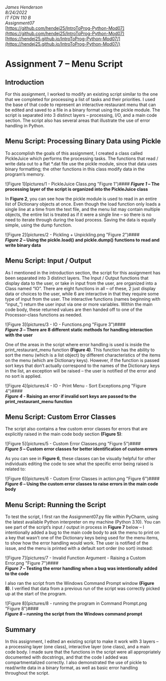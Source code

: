 *James Henderson  
8/24/2022  
IT FDN 110 B  
Assignment07*  
[https://github.com/hendej25/IntroToProg-Python-Mod07](https://github.com/hendej25/IntroToProg-Python-Mod07)  
[https://hendej25.github.io/IntroToProg-Python-Mod07/](https://hendej25.github.io/IntroToProg-Python-Mod07/)

# Assignment 7 – Menu Script
## Introduction
For this assignment, I worked to modify an existing script similar to the one that we completed for processing a list of tasks and their priorities. I used the base of that code to represent an interactive restaurant menu that can be edited and saved to a file in a binary format using the pickle module. The script is separated into 3 distinct layers – processing, I/O, and a main code section. The script also has several areas that illustrate the use of error handling in Python.

## Menu Script: Processing Binary Data using Pickle
To accomplish the goals of this assignment, I created a class called PickleJuice which performs the processing tasks. The functions that read / write data out to a flat *.dat file use the pickle module, since that data uses binary formatting; the other functions in this class modify data in the program’s memory.
 
![Figure 1](pictures/1 - PickleJuice Class.png "Figure 1")#### 
***Figure 1* – The processing layer of the script is organized into the PickleJuice class**

In **Figure 2**, you can see how the pickle module is used to read in an entire list of Dictionary objects at once. Even though the load function only loads a single line at a time from the text file, and the menu list may contain multiple objects, the entire list is treated as if it were a single line – so there is no need to iterate through during the load process. Saving the data is equally simple, using the dump function.
 
 ![Figure 2](pictures/2 - Pickling + Unpickling.png "Figure 2")####  
***Figure 2* – Using the pickle.load() and pickle.dump() functions to read and write binary data**

## Menu Script: Input / Output
As I mentioned in the introduction section, the script for this assignment has been separated into 3 distinct layers. The Input / Output functions that display data to the user, or take in input from the user, are organized into a Class named “IO”. There are eight functions in all – of these, 2 just display data or choices to the user, while 6 are interactive in that they require some type of input from the user. 
The interactive functions (names beginning with “input_”) return the user input via one or more variables. Within the main code body, these returned values are then handed off to one of the Processor-class functions as needed.
 
![Figure 3](pictures/3 - IO - Functions.png "Figure 3")####  
***Figure 3* – There are 8 different static methods for handling interaction with the user**

One of the areas in the script where error handling is used is inside the print_restaurant_menu function **(Figure 4)**. This function has the ability to sort the menu (which is a list object) by different characteristics of the items on the menu (which are Dictionary keys). However, if the function is passed sort keys that don’t actually correspond to the names of the Dictionary keys in the list, an exception will be raised – the user is notified of the error and no sort is applied.
 
![Figure 4](pictures/4 - IO - Print Menu - Sort Exceptions.png "Figure 4")####  
***Figure 4* - Raising an error if invalid sort keys are passed to the print_restaurant_menu function**

## Menu Script: Custom Error Classes
The script also contains a few custom error classes for errors that are explicitly raised in the main code body section **(Figure 5)**:
 
![Figure 5](pictures/5 - Custom Error Classes.png "Figure 5")####  
***Figure 5* – Custom error classes for better identification of custom errors**

As you can see in **Figure 6**, these classes can be visually helpful for other individuals editing the code to see what the specific error being raised is related to:

![Figure 6](pictures/6 - Custom Error Classes in action.png "Figure 6")####  
***Figure 6* – Using the custom error classes to raise errors in the main code body**

## Menu Script: Running the Script
To test the script, I first ran the Assignment07.py file within PyCharm, using the latest available Python interpreter on my machine (Python 3.10). 
You can see part of the script’s input / output in process in **Figure 7** below – I intentionally added a bug to the main code body to ask the menu to print on a key that wasn’t one of the Dictionary keys being used for the menu items, to show how the error handling would work. The user is notified of the issue, and the menu is printed with a default sort order (no sort) instead:
 
![Figure 7](pictures/7 - Invalid Function Argument - Raising a Custom Error.png "Figure 7")####  
***Figure 7* – Testing the error handling when a bug was intentionally added to the code**

I also ran the script from the Windows Command Prompt window **(Figure 8)**. I verified that data from a previous run of the script was correctly picked up at the start of the program. 
 
![Figure 8](pictures/8 - running the program in Command Prompt.png "Figure 8")####  
***Figure 8* – running the script from the Windows command prompt**

## Summary
In this assignment, I edited an existing script to make it work with 3 layers – a processing layer (one class), interactive layer (one class), and a main code body. I made sure that the functions in the script were all appropriately documented with docstrings, and that the code I added was compartmentalized correctly. I also demonstrated the use of pickle to read/write data in a binary format, as well as basic error handling throughout the script.

